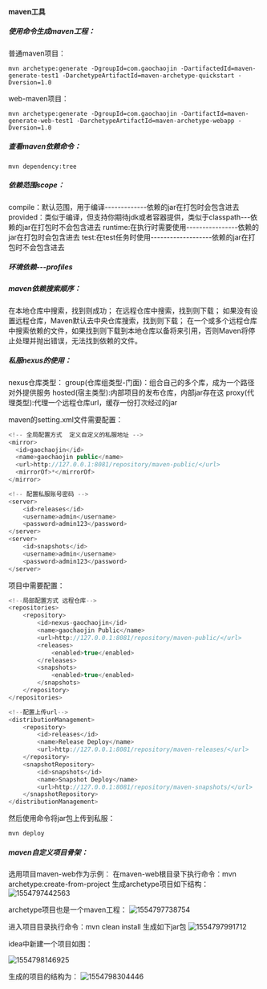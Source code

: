 #### maven工具

##### 使用命令生成maven工程：

普通maven项目：

```shell
mvn archetype:generate -DgroupId=com.gaochaojin -DartifactedId=maven-generate-test1 -DarchetypeArtifactId=maven-archetype-quickstart -Dversion=1.0
```

web-maven项目：

```shell
mvn archetype:generate -DgroupId=com.gaochaojin -DartifactId=maven-generate-web-test1 -DarchetypeArtifactId=maven-archetype-webapp -Dversion=1.0
```

##### 查看maven依赖命令：

```shell
mvn dependency:tree
```

##### 依赖范围scope：

compile：默认范围，用于编译-------------依赖的jar在打包时会包含进去
provided：类似于编译，但支持你期待jdk或者容器提供，类似于classpath---依赖的jar在打包时不会包含进去
runtime:在执行时需要使用----------------依赖的jar在打包时会包含进去
test:在test任务时使用-------------------依赖的jar在打包时不会包含进去

##### 环境依赖---profiles

##### maven依赖搜索顺序：

在本地仓库中搜索，找到则成功；
在远程仓库中搜索，找到则下载；
如果没有设置远程仓库，Maven默认去中央仓库搜索，找到则下载；
在一个或多个远程仓库中搜索依赖的文件，如果找到则下载到本地仓库以备将来引用，否则Maven将停止处理并抛出错误，无法找到依赖的文件。

##### 私服nexus的使用：

nexus仓库类型：
group(仓库组类型-门面)：组合自己的多个库，成为一个路径对外提供服务
hosted(宿主类型):内部项目的发布仓库，内部jar存在这
proxy(代理类型):代理一个远程仓库url，缓存一份打次经过的jar

maven的setting.xml文件需要配置：

```java
<!-- 全局配置方式  定义自定义的私服地址 -->
<mirror>
  <id>gaochaojin</id>
  <name>gaochaojin public</name>
  <url>http://127.0.0.1:8081/repository/maven-public/</url>
  <mirrorOf>*</mirrorOf>        
</mirror>
```

```java
<!-- 配置私服账号密码 -->
<server>
    <id>releases</id>
    <username>admin</username>
    <password>admin123</password>
</server>
<server>
    <id>snapshots</id>
    <username>admin</username>
    <password>admin123</password>
</server>
```

项目中需要配置：

```java
<!--局部配置方式 远程仓库-->
<repositories>
    <repository>
        <id>nexus-gaochaojin</id>
        <name>gaochaojin Public</name>
        <url>http://127.0.0.1:8081/repository/maven-public/</url>
        <releases>
            <enabled>true</enabled>
        </releases>
        <snapshots>
            <enabled>true</enabled>
        </snapshots>
    </repository>
</repositories>
```

```java
<!--配置上传url-->
<distributionManagement>
    <repository>
        <id>releases</id>
        <name>Release Deploy</name>
        <url>http://127.0.0.1:8081/repository/maven-releases/</url>
    </repository>
    <snapshotRepository>
        <id>snapshots</id>
        <name>Snapshot Deploy</name>
        <url>http://127.0.0.1:8081/repository/maven-snapshots/</url>
    </snapshotRepository>
</distributionManagement>
```

然后使用命令将jar包上传到私服：

```shell
mvn deploy
```

##### maven自定义项目骨架：

选用项目maven-web作为示例：
在maven-web根目录下执行命令：mvn archetype:create-from-project 生成archetype项目如下结构：
![1554797442563](C:\Users\gaochaojin\AppData\Roaming\Typora\typora-user-images\1554797442563.png)

archetype项目也是一个maven工程：
![1554797738754](C:\Users\gaochaojin\AppData\Roaming\Typora\typora-user-images\1554797738754.png)

进入项目目录执行命令：mvn clean install 生成如下jar包
![1554797991712](C:\Users\gaochaojin\AppData\Roaming\Typora\typora-user-images\1554797991712.png)

idea中新建一个项目如图：

![1554798146925](C:\Users\gaochaojin\AppData\Roaming\Typora\typora-user-images\1554798146925.png)

生成的项目的结构为：
![1554798304446](C:\Users\gaochaojin\AppData\Roaming\Typora\typora-user-images\1554798304446.png)

